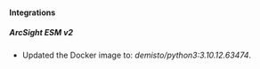 #### Integrations
##### ArcSight ESM v2
- Updated the Docker image to: *demisto/python3:3.10.12.63474*.
